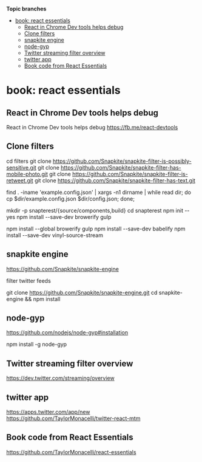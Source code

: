 <!-- START doctoc generated TOC please keep comment here to allow auto update -->
<!-- DON'T EDIT THIS SECTION, INSTEAD RE-RUN doctoc TO UPDATE -->
**Topic branches**

- [book: react essentials](#book-react-essentials)
  - [React in Chrome Dev tools helps debug](#react-in-chrome-dev-tools-helps-debug)
  - [Clone filters](#clone-filters)
  - [snapkite engine](#snapkite-engine)
  - [node-gyp](#node-gyp)
  - [Twitter streaming filter overview](#twitter-streaming-filter-overview)
  - [twitter app](#twitter-app)
  - [Book code from React Essentials](#book-code-from-react-essentials)

<!-- END doctoc generated TOC please keep comment here to allow auto update -->

book: react essentials
======================

React in Chrome Dev tools helps debug
-------------------------------------

React in Chrome Dev tools helps debug <https://fb.me/react-devtools>

Clone filters
-------------

cd filters git clone
<https://github.com/Snapkite/snapkite-filter-is-possibly-sensitive.git>
git clone
<https://github.com/Snapkite/snapkite-filter-has-mobile-photo.git> git
clone <https://github.com/Snapkite/snapkite-filter-is-retweet.git> git
clone <https://github.com/Snapkite/snapkite-filter-has-text.git>

find . -iname 'example.config.json' | xargs -n1 dirname | while read
dir; do cp \$dir/example.config.json \$dir/config.json; done;

mkdir -p snapterest/{source/components,build} cd snapterest npm init
--yes npm install --save-dev browerify gulp

npm install --global browerify gulp npm install --save-dev babelify npm
install --save-dev vinyl-source-stream

snapkite engine
---------------

<https://github.com/Snapkite/snapkite-engine>

filter twitter feeds

git clone <https://github.com/Snapkite/snapkite-engine.git> cd
snapkite-engine && npm install

node-gyp
--------

<https://github.com/nodejs/node-gyp#installation>

npm install -g node-gyp

Twitter streaming filter overview
---------------------------------

<https://dev.twitter.com/streaming/overview>

twitter app
-----------

<https://apps.twitter.com/app/new>
<https://github.com/TaylorMonacelli/twitter-react-mtm>

Book code from React Essentials
-------------------------------

<https://github.com/TaylorMonacelli/react-essentials>
